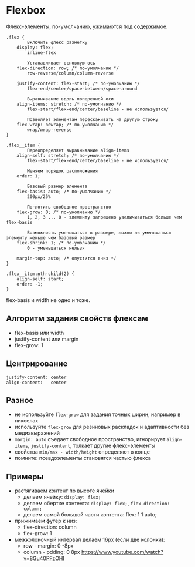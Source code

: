 # Flexbox
Флекс-элементы, по-умолчанию, ужимаются под содержимое.

    .flex {
            Включить флекс разметку
        display: flex;
            inline-flex

            Устанавливает основную ось
        flex-direction: row; /* по-умолчанию */
            row-reverse/column/column-reverse

        justify-content: flex-start; /* по-умолчанию */
            flex-end/center/space-between/space-around

            Выравнивание вдоль поперечной оси
        align-items: stretch; /* по-умолчанию */
            flex-start/flex-end/center/baseline - не используется/
        
            Позволяет элементам перескакивать на другую строку
        flex-wrap: nowrap; /* по-умолчанию */
            wrap/wrap-reverse
    }

    .flex__item {
            Переопределяет выравнивание align-items
        align-self: stretch; /* по-умолчанию */
            flex-start/flex-end/center/baseline - не используется/
        
            Меняем порядок расположения
        order: 1;

            Базовый размер элемента
        flex-basis: auto; /* по-умолчанию */
            200px/25%

            Поглотить свободное пространство
        flex-grow: 0; /* по-умолчанию */
            1, 2, 3 ... 0 - элементу запрещено увеличиваться больше чем flex-basis

            Возможность уменьшаться в размере, можно ли уменьшаться элементу меньше чем базовый размер
        flex-shrink: 1; /* по-умолчанию */
            0 - уменьшаться нельзя

        margin-top: auto; /* опустится вниз */
    }

    .flex__item:nth-child(2) {
        align-self: start;
        order: -1;
    }

flex-basis и width не одно и тоже.

## Алгоритм задания свойств флексам
- flex-basis или width
- justify-content или margin
- flex-grow: 1

## Центрирование
    justify-content: center
    align-content:   center

## Разное
- не используйте `flex-grow` для задания точных ширин, например в пикселах
- используйте `flex-grow` для резиновых раскладок и адаптивности без медиавыражений
- `margin: auto` съедает свободное пространство, игнорирует `align-items`, `justify-content`, толкает другие флекс-элементы
- свойства `min/max - width/height` определяют в конце
- помните: псевдоэлементы становятся частью флекса

## Примеры
- растягиваем контент по высоте ячейки
    - делаем ячейку: `display: flex;`
    - делаем обертке контента: `display: flex;`, `flex-direction: column;`
    - делаем самой большой части контента: flex: 1 1 auto; 
- прижимаем футер к низ:
    - flex-direction: column
    - flex-grow: 1
- межколоночный интервал делаем 16px (если две колонки):
    - row    - margin: 0 -8px
    - column - pdding: 0 8px
https://www.youtube.com/watch?v=8Gu40PFzOHI
